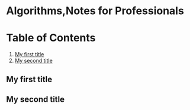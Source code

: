 # Algorithms,Notes for Professionals

# Table of Contents

1. [My first title](#my-first-title)
2. [My second title](#my-second-title)


## My first title


## My second title















